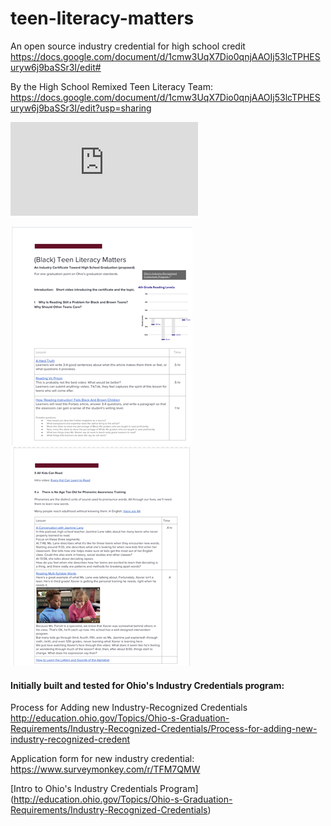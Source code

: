 # teen-literacy-matters

An open source industry credential for high school credit
https://docs.google.com/document/d/1cmw3UqX7Dio0qnjAAOIj53lcTPHESuryw6j9baSSr3I/edit#

By the High School Remixed Teen Literacy Team: https://docs.google.com/document/d/1cmw3UqX7Dio0qnjAAOIj53lcTPHESuryw6j9baSSr3I/edit?usp=sharing


![Current draft credential spec](https://github.com/High-School-Remixed/teen-literacy-matters/blob/main/Black%20Teen%20Literacy%20Matters.pdf)

![preview](images/previewpage1.png) ![preview](images/previewpage2.png)



#### Initially built and tested for Ohio's Industry Credentials program:
Process for Adding new Industry-Recognized Credentials http://education.ohio.gov/Topics/Ohio-s-Graduation-Requirements/Industry-Recognized-Credentials/Process-for-adding-new-industry-recognized-credent

Application form for new industry credential: https://www.surveymonkey.com/r/TFM7QMW

[Intro to Ohio's Industry Credentials Program] (http://education.ohio.gov/Topics/Ohio-s-Graduation-Requirements/Industry-Recognized-Credentials)
